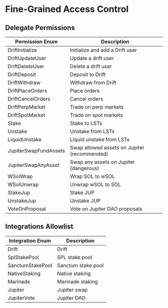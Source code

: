 # Fine-Grained Access Control

## Delegate Permissions

| Permission Enum       | Description                                  |
| --------------------- | -------------------------------------------- |
| DriftInitialize       | Initialize and add a Drift user              |
| DriftUpdateUser       | Update a drift user                          |
| DriftDeleteUser       | Delete a drift user                          |
| DriftDeposit          | Deposit to Drift                             |
| DriftWithdraw         | Withdraw from Drift                          |
| DriftPlaceOrders      | Place orders                                 |
| DriftCancelOrders     | Cancel orders                                |
| DriftPerpMarket       | Trade on perp markets                        |
| DriftSpotMarket       | Trade on spot markets                        |
| Stake                 | Stake to LSTs                                |
| Unstake               | Unstake from LSTs                            |
| LiquidUnstake         | Liquid unstake from LSTs                     |
| JupiterSwapFundAssets | Swap allowed assets on Jupiter (recommended) |
| JupiterSwapAnyAsset   | Swap any assets on Jupiter (dangerous)       |
| WSolWrap              | Wrap SOL to wSOL                             |
| WSolUnwrap            | Unwrap wSOL to SOL                           |
| StakeJup              | Stake JUP                                    |
| UnstakeJup            | Unstake JUP                                  |
| VoteOnProposal        | Vote on Jupiter DAO proposals                |

## Integrations Allowlist

| Integration Enum | Description        |
| ---------------- | ------------------ |
| Drift            | Drift              |
| SplStakePool     | SPL stake pool     |
| SanctumStakePool | Sanctum stake pool |
| NativeStaking    | Native staking     |
| Marinade         | Marinade staking   |
| Jupiter          | Jupiter swap       |
| JupiterVote      | Jupiter DAO        |

